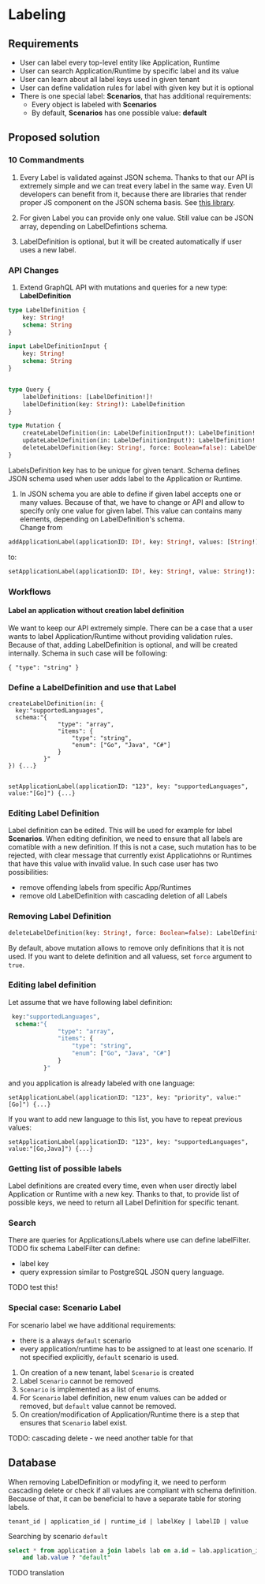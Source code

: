 # Labeling

## Requirements

- User can label every top-level entity like Application, Runtime
- User can search Application/Runtime by specific label and its value
- User can learn about all label keys used in given tenant
- User can define validation rules for label with given key but it is optional
- There is one special label: **Scenarios**, that has additional requirements:
    - Every object is labeled with **Scenarios**
    - By default, **Scenarios** has one possible value: **default**
    
    
## Proposed solution

### 10 Commandments
1. Every Label is validated against JSON schema.
Thanks to that our API is extremely simple and we can treat every label in the same way.
Even UI developers can benefit from it, because there are libraries that render proper JS component
on the JSON schema basis. See [this library](https://github.com/json-editor/json-editor).

2. For given Label you can provide only one value. Still value can be JSON array, depending on LabelDefintions schema.
3. LabelDefinition is optional, but it will be created automatically if user uses a new label.
 
### API Changes

1. Extend GraphQL API with  mutations and queries for a new type: **LabelDefinition** 

```graphql
type LabelDefinition {
    key: String!
    schema: String
}

input LabelDefinitionInput {
    key: String!
    schema: String
}


type Query {
    labelDefinitions: [LabelDefinition!]!
    labelDefinition(key: String!): LabelDefinition
}

type Mutation {
    createLabelDefinition(in: LabelDefinitionInput!): LabelDefinition!
    updateLabelDefinition(in: LabelDefinitionInput!): LabelDefinition!
    deleteLabelDefinition(key: String!, force: Boolean=false): LabelDefinition!
}
```

LabelsDefinition key has to be unique for given tenant. Schema defines JSON schema used when user adds label
to the Application or Runtime. 

1. In JSON schema you are able to define if given label accepts one or many values. Because of that, we have to change
or API and allow to specify only one value for given label. This value can contains many elements, depending on LabelDefinition's schema.  
Change from
```graphql
addApplicationLabel(applicationID: ID!, key: String!, values: [String!]!): Label!
```
to:
```graphql
setApplicationLabel(applicationID: ID!, key: String!, value: String!): Label!
```

### Workflows

#### Label an application without creation label definition
We want to keep our API extremely simple. There can be a case that a user wants to label Application/Runtime without providing 
validation rules. Because of that, adding LabelDefinition is optional, and will be created internally. 
Schema in such case will be following: 
```
{ "type": "string" }
```

### Define a LabelDefinition and use that Label

```
createLabelDefinition(in: {
  key:"supportedLanguages",
  schema:"{
              "type": "array",
              "items": {
                  "type": "string",
                  "enum": ["Go", "Java", "C#"]
              }
          }"
}) {...}


setApplicationLabel(applicationID: "123", key: "supportedLanguages", value:"[Go]") {...}

```

### Editing Label Definition
Label definition can be edited. This will be used for example for label **Scenarios**.
When editing definition, we need to ensure that all labels are comatible with a new definition.
If this is not a case, such mutation has to be rejected, with clear message that currently exist Applicatiohns or Runtimes
that have this value with invalid value.
In such case user has two possibilities:
- remove offending labels from specific App/Runtimes  
- remove old LabelDefinition with cascading deletion of all Labels

### Removing Label Definition
```graphql
deleteLabelDefinition(key: String!, force: Boolean=false): LabelDefinition

```
By default, above mutation allows to remove only definitions that it is not used. If you want to 
delete definition and all valuess, set `force` argument to `true`. 

### Editing label definition
Let assume that we have following label definition:
```graphql
 key:"supportedLanguages",
  schema:"{
              "type": "array",
              "items": {
                  "type": "string",
                  "enum": ["Go", "Java", "C#"]
              }
          }"
```
and you application is already labeled with one language:
```
setApplicationLabel(applicationID: "123", key: "priority", value:"[Go]") {...}
```
If you want to add new language to this list, you have to repeat previous values:
```
setApplicationLabel(applicationID: "123", key: "supportedLanguages", value:"[Go,Java]") {...}
```

### Getting list of possible labels
Label definitions are created every time, even when user directly label Application or Runtime with a new key.
Thanks to that, to provide list of possible keys, we need to return all Label Definition for specific tenant.

### Search
There are queries for Applications/Labels where use can define labelFilter.
TODO fix schema
LabelFilter can define:
- label key
- query expression similar to PostgreSQL JSON query language.

TODO test this!

### Special case: Scenario Label
For scenario label we have additional requirements:

- there is a always `default` scenario
- every application/runtime has to be assigned to at least one scenario. If not specified explicitly, `default` scenario is used.

1. On creation of a new tenant, label `Scenario` is created
2. Label `Scenario` cannot be removed
3. `Scenario` is implemented as a list of enums.
4. For `Scenario` label definition, new enum values can be added or removed, but `default` value cannot be removed.
5. On creation/modification of Application/Runtime there is a step that ensures that `Scenario` label exist.


TODO: 
cascading delete - we need another table for that

## Database
When removing LabelDefinition or modyfing it, we need to perform cascading delete or check if all values are compliant with schema definition.
Because of that, it can be beneficial to have a separate table for storing labels.

```
tenant_id | application_id | runtime_id | labelKey | labelID | value
```

Searching by scenario `default`
```sql
select * from application a join labels lab on a.id = lab.application_id where lab.labelKey="scenario" 
    and lab.value ? "default"
```

TODO translation
